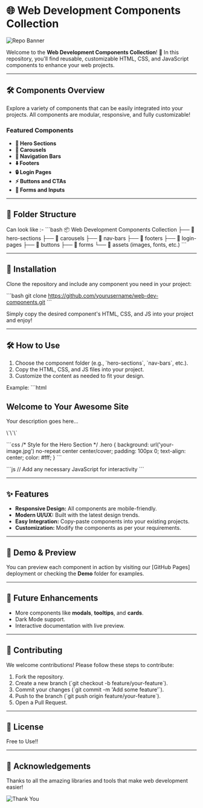 
# 🌐 Web Development Components Collection

![Repo Banner](https://via.placeholder.com/800x200.png?text=Web+Development+Components+Collection)

Welcome to the **Web Development Components Collection**! 🚀 In this repository, you'll find reusable, customizable HTML, CSS, and JavaScript components to enhance your web projects.

---

## 🛠️ Components Overview
Explore a variety of components that can be easily integrated into your projects. All components are modular, responsive, and fully customizable!

### Featured Components
- **🎯 Hero Sections**
- **🚀 Carousels**
- **🧭 Navigation Bars**
- **⬇️ Footers**
- **🔒 Login Pages**
- **⚡ Buttons and CTAs**
- **📜 Forms and Inputs**

---

## 📂 Folder Structure

Can look like :-
\`\`\`bash
📦 Web Development Components Collection
├── 📁 hero-sections
├── 📁 carousels
├── 📁 nav-bars
├── 📁 footers
├── 📁 login-pages
├── 📁 buttons
├── 📁 forms
└── 📁 assets (images, fonts, etc.)
\`\`\`

---

## 🔧 Installation

Clone the repository and include any component you need in your project:

\`\`\`bash
git clone https://github.com/yourusername/web-dev-components.git
\`\`\`

Simply copy the desired component's HTML, CSS, and JS into your project and enjoy!

---

## 🛠️ How to Use

1. Choose the component folder (e.g., \`hero-sections\`, \`nav-bars\`, etc.).
2. Copy the HTML, CSS, and JS files into your project.
3. Customize the content as needed to fit your design.

Example:
\`\`\`html
<!-- Import Hero Section -->
<section class="hero">
  <h1>Welcome to Your Awesome Site</h1>
  <p>Your description goes here...</p>
</section>
\`\`\`

\`\`\`css
/* Style for the Hero Section */
.hero {
  background: url('your-image.jpg') no-repeat center center/cover;
  padding: 100px 0;
  text-align: center;
  color: #fff;
}
\`\`\`

\`\`\`js
// Add any necessary JavaScript for interactivity
\`\`\`

---

## ✨ Features
- **Responsive Design:** All components are mobile-friendly.
- **Modern UI/UX:** Built with the latest design trends.
- **Easy Integration:** Copy-paste components into your existing projects.
- **Customization:** Modify the components as per your requirements.

---

## 🎨 Demo & Preview

You can preview each component in action by visiting our [GitHub Pages] 
deployment or checking the **Demo** folder for examples.

---

## 🚀 Future Enhancements

- More components like **modals**, **tooltips**, and **cards**.
- Dark Mode support.
- Interactive documentation with live preview.

---

## 👥 Contributing

We welcome contributions! Please follow these steps to contribute:
1. Fork the repository.
2. Create a new branch (\`git checkout -b feature/your-feature\`).
3. Commit your changes (\`git commit -m 'Add some feature'\`).
4. Push to the branch (\`git push origin feature/your-feature\`).
5. Open a Pull Request.

---

## 📄 License

Free to Use!!

---

## 🎉 Acknowledgements
Thanks to all the amazing libraries and tools that make web development easier!

![Thank You](https://media.giphy.com/media/l0HlNQ03J5JxX6lva/giphy.gif)
